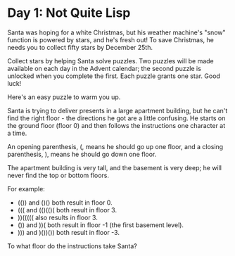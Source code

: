 # Day 1: Not Quite Lisp

Santa was hoping for a white Christmas, but his weather machine's "snow" function is powered by stars, and he's fresh out! To save Christmas, he needs you to collect fifty stars by December 25th.

Collect stars by helping Santa solve puzzles. Two puzzles will be made available on each day in the Advent calendar; the second puzzle is unlocked when you complete the first. Each puzzle grants one star. Good luck!

Here's an easy puzzle to warm you up.

Santa is trying to deliver presents in a large apartment building, but he can't find the right floor - the directions he got are a little confusing. He starts on the ground floor (floor 0) and then follows the instructions one character at a time.

An opening parenthesis, (, means he should go up one floor, and a closing parenthesis, ), means he should go down one floor.

The apartment building is very tall, and the basement is very deep; he will never find the top or bottom floors.

For example:

- (()) and ()() both result in floor 0.
- ((( and (()(()( both result in floor 3.
- ))((((( also results in floor 3.
- ()) and ))( both result in floor -1 (the first basement level).
- ))) and )())()) both result in floor -3.

To what floor do the instructions take Santa?
